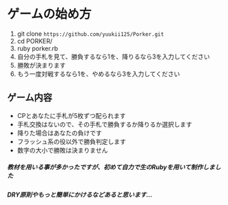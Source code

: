# ゲームの始め方
1. git clone `https://github.com/yuukii125/Porker.git`<br>
2. cd PORKER/<br>
3. ruby porker.rb<br>
4. 自分の手札を見て、勝負するなら1を、降りるなら3を入力してください<br>
5. 勝敗が決まります<br>
6. もう一度対戦するなら1を、やめるなら3を入力してください<br>

## ゲーム内容
* CPとあなたに手札が5枚ずつ配られます
* 手札交換はないので、その手札で勝負するか降りるか選択します
* 降りた場合はあなたの負けです
* フラッシュ系の役以外で勝負判定します
* 数字の大小で勝敗は決まりません


##### 教材を用いる事が多かったですが、初めて自力で生のRubyを用いて制作しました
##### DRY原則やもっと簡単にかけるなどあると思います…

